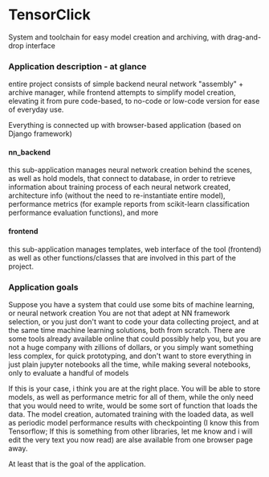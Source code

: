 # TensorClick
System and toolchain for easy model creation and archiving, with drag-and-drop interface

### Application description - at glance

entire project consists of simple backend neural network "assembly" + archive manager, while frontend
attempts to simplify model creation, elevating it from pure code-based, to no-code or low-code version
for ease of everyday use.

Everything is connected up with browser-based application (based on Django framework)

#### nn_backend

this sub-application manages neural network creation behind the scenes, as well as hold models, that
connect to database, in order to retrieve information about training process of each neural network
created, architecture info (without the need to re-instantiate entire model), performance metrics
(for example reports from scikit-learn classification performance evaluation functions), and more

#### frontend

this sub-application manages templates, web interface of the tool (frontend) as well as other 
functions/classes that are involved in this part of the project.


### Application goals

Suppose you have a system that could use some bits of machine learning, or neural network creation
You are not that adept at NN framework selection, or you just don't want to code your data collecting 
project, and at the same time machine learning solutions, both from scratch. There are some tools already
available online that could possibly help you, but you are not a huge company with zillions of dollars,
or you simply want something less complex, for quick prototyping, and don't want to store everything in 
just plain jupyter notebooks all the time, while making several notebooks, only to evaluate a handful of models

If this is your case, i think you are at the right place. You will be able to store models, as well
as performance metric for all of them, while the only need that you would need to write, would be 
some sort of function that loads the data. The model creation, automated training with the loaded data,
as well as periodic model performance results with checkpointing (I know this from Tensorflow; 
If this is something from other libraries, let me know and i will edit the very text you now read) are
alse available from one browser page away.


At least that is the goal of the application.




